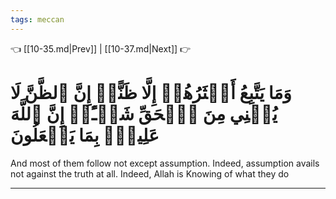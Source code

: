 ```yaml
---
tags: meccan
---
```


👈 [[10-35.md|Prev]] | [[10-37.md|Next]] 👉

# وَمَا يَتَّبِعُ أَكۡثَرُهُمۡ إِلَّا ظَنًّاۚ إِنَّ ٱلظَّنَّ لَا يُغۡنِي مِنَ ٱلۡحَقِّ شَيۡـًٔاۚ إِنَّ ٱللَّهَ عَلِيمُۢ بِمَا يَفۡعَلُونَ

And most of them follow not except assumption. Indeed, assumption avails not against the truth at all. Indeed, Allah is Knowing of what they do

---

